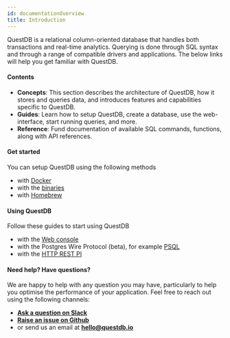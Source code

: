 ```yaml
---
id: documentationOverview
title: Introduction
---
```


QuestDB is a relational column-oriented database that handles both transactions and real-time analytics.
Querying is done through SQL syntax and through a range of compatible drivers and applications. The below
links will help you get familiar with QuestDB.

#### Contents
- **Concepts**: This section describes the architecture of QuestDB, how it stores and queries data, and introduces
features and capabilities specific to QuestDB.
- **Guides**: Learn how to setup QuestDB, create a database, use the web-interface, start running queries, and more.
- **Reference**: Fund documentation of available SQL commands, functions, along with API references.

#### Get started
You can setup QuestDB using the following methods
- with [Docker](guideDocker.md)
- with the [binaries](guideBinaries.md)
- with [Homebrew](guideHomebrew.md)

#### Using QuestDB
Follow these guides to start using QuestDB
- with the [Web console](usingWebConsole.md)
- with the Postgres Wire Protocol (beta), for example [PSQL](guidePSQL.md)
- with the [HTTP REST PI](guideREST.md)

#### Need help? Have questions?
We are happy to help with any question you may have, particularly to help 
you optimise the performance of your application. Feel free to reach out using the following channels: 
- **[Ask a question on Slack](https://join.slack.com/t/questdb/shared_invite/enQtNzk4Nzg4Mjc2MTE2LTEzZThjMzliMjUzMTBmYzVjYWNmM2UyNWJmNDdkMDYyZmE0ZDliZTQxN2EzNzk5MDE3Zjc1ZmJiZmFiZTIwMGY>)**
- **[Raise an issue on Github](https://github.com/questdb/questdb/issues)**
- or send us an email at **[hello@questdb.io](mailto:hello@questdb.io)**

